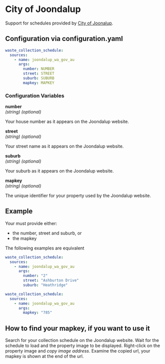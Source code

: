 # City of Joondalup

Support for schedules provided by [City of Joonalup](https://www.joondalup.wa.gov.au/residents/waste-and-recycling/residential-bin-collections).

## Configuration via configuration.yaml

```yaml
waste_collection_schedule:
  sources:
    - name: joondalup_wa_gov_au
      args:
        number: NUMBER
        street: STREET
        suburb: SUBURB
        mapkey: MAPKEY
```

### Configuration Variables

**number**  
*(string) (optional)*

Your house number as it appears on the Joondalup website.

**street**  
*(string) (optional)*

Your street name as it appears on the Joondalup website.

**suburb**  
*(string) (optional)*

Your suburb as it appears on the Joondalup website.

**mapkey**  
*(string) (optional)*

The unique identifier for your property used by the Joondalup website.


## Example

Your must provide either:
 - the number, street and suburb, or
 - the mapkey

The following examples are equivalent

```yaml
waste_collection_schedule:
  sources:
    - name: joondalup_wa_gov_au
      args:
        number: "2"
        street: "Ashburton Drive"
        suburb: "Heathridge"
```

```yaml
waste_collection_schedule:
  sources:
    - name: joondalup_wa_gov_au
      args:
        mapkey: "785"
```

## How to find your mapkey, if you want to use it
Search for your collection schedule on the Joondalup website. Wait for the schedule to load and the property image to be displayed. Right-click on the property image and _copy image address_. Examine the copied url, your mapkey is shown at the end of the url.


